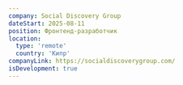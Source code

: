 ```yaml
---
company: Social Discovery Group
dateStart: 2025-08-11
position: Фронтенд-разработчик
location:
  type: 'remote'
  country: 'Кипр'
companyLink: https://socialdiscoverygroup.com/
isDevelopment: true
---
```

